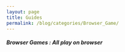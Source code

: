 ```yaml
---
layout: page
title: Guides
permalink: /blog/categories/Browser_Game/
---
```


<h5> Browser Games : All play on browser </h5>

<div class="card">

</div>

